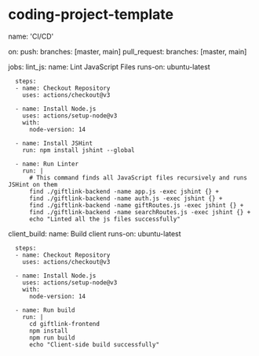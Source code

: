 # coding-project-template

name: 'CI/CD'

on:
  push:
    branches: [master, main]
  pull_request:
    branches: [master, main]

jobs:
  lint_js:
      name: Lint JavaScript Files
      runs-on: ubuntu-latest

      steps:
      - name: Checkout Repository
        uses: actions/checkout@v3

      - name: Install Node.js
        uses: actions/setup-node@v3
        with:
          node-version: 14

      - name: Install JSHint
        run: npm install jshint --global

      - name: Run Linter
        run: |
          # This command finds all JavaScript files recursively and runs JSHint on them
          find ./giftlink-backend -name app.js -exec jshint {} +
          find ./giftlink-backend -name auth.js -exec jshint {} +
          find ./giftlink-backend -name giftRoutes.js -exec jshint {} +
          find ./giftlink-backend -name searchRoutes.js -exec jshint {} +
          echo "Linted all the js files successfully"

  client_build:
      name: Build client
      runs-on: ubuntu-latest

      steps:
      - name: Checkout Repository
        uses: actions/checkout@v3

      - name: Install Node.js
        uses: actions/setup-node@v3
        with:
          node-version: 14

      - name: Run build
        run: |
          cd giftlink-frontend
          npm install
          npm run build
          echo "Client-side build successfully"